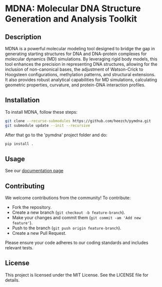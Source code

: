 # MDNA: Molecular DNA Structure Generation and Analysis Toolkit

## Description
MDNA is a powerful molecular modeling tool designed to bridge the gap in generating starting structures for DNA and DNA-protein complexes for molecular dynamics (MD) simulations. By leveraging rigid body models, this tool enhances the precision in representing DNA structures, allowing for the inclusion of non-canonical bases, the adjustment of Watson-Crick to Hoogsteen configurations, methylation patterns, and structural extensions. It also provides robust analytical capabilities for MD simulations, calculating geometric properties, curvature, and protein-DNA interaction profiles.

## Installation
To install MDNA, follow these steps:
```bash
git clone --recurse-submodules https://github.com/heezch/pymdna.git
git submodule update --init --recursive
```
After that go to the 'pymdna' project folder and do:
```bash
pip install .
```

## Usage

See our [documentation page](https://heezch.github.io/pymdna/)

## Contributing

We welcome contributions from the community! To contribute:

- Fork the repository.
- Create a new branch (`git checkout -b feature-branch`).
- Make your changes and commit them (`git commit -am 'Add new feature'`).
- Push to the branch (`git push origin feature-branch`).
- Create a new Pull Request.

Please ensure your code adheres to our coding standards and includes relevant tests.


## License

This project is licensed under the MIT License. See the LICENSE file for details.
